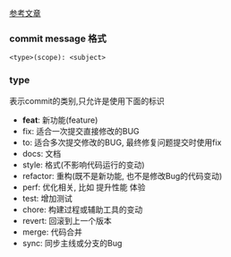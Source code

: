 [参考文章](https://zhuanlan.zhihu.com/p/182553920)

### commit message 格式

```
<type>(scope): <subject>
```

### type

表示commit的类别,只允许是使用下面的标识

+ **feat**: 新功能(feature)
+ fix: 适合一次提交直接修改的BUG
+ to: 适合多次提交修改的BUG, 最终修复问题提交时使用fix
+ docs: 文档
+ style: 格式(不影响代码运行的变动)
+ refactor: 重构(既不是新功能, 也不是修改Bug的代码变动)
+ perf: 优化相关, 比如 提升性能 体验
+ test: 增加测试
+ chore: 构建过程或辅助工具的变动
+ revert: 回滚到上一个版本
+ merge: 代码合并
+ sync: 同步主线或分支的Bug

